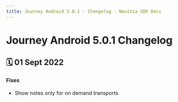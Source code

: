 ```yaml
---
title: Journey Android 5.0.1 - Changelog - Navitia SDK Docs
---
```


# Journey Android 5.0.1 Changelog

<h2>🗓 01 Sept 2022</h2>

#### Fixes
- Show notes only for on demand transports
